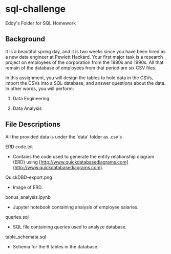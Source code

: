 # sql-challenge
Eddy's Folder for SQL Homework

## Background

It is a beautiful spring day, and it is two weeks since you have been hired as a new data engineer at Pewlett Hackard. Your first major task is a research project on employees of the corporation from the 1980s and 1990s. All that remain of the database of employees from that period are six CSV files.

In this assignment, you will design the tables to hold data in the CSVs, import the CSVs into a SQL database, and answer questions about the data. In other words, you will perform:

1. Data Engineering

2. Data Analysis

## File Descriptions

All the provided data is under the 'data' folder as .csv's

ERD code.txt
- Contains the code used to generate the entity relationship diagram (ERD) using [http://www.quickdatabasediagrams.com](http://www.quickdatabasediagrams.com).

QuickDBD-export.png
- Image of ERD.

bonus_analysis.ipynb
- Jupyter notebook containing analysis of employee salaries.

queries.sql
- SQL file containing queries used to analyze database.

table_schemata.sql
- Schema for the 6 tables in the database.
